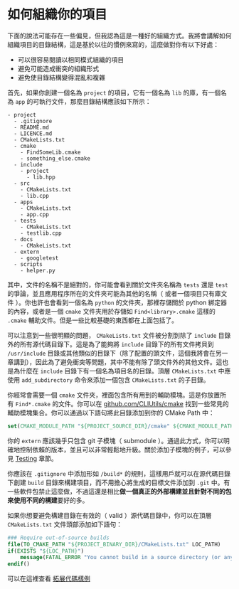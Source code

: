 # 如何組織你的項目

下面的說法可能存在一些偏見，但我認為這是一種好的組織方式。我將會講解如何組織項目的目錄結構，這是基於以往的慣例來寫的，這麼做對你有以下好處：

* 可以很容易閱讀以相同模式組織的項目
* 避免可能造成衝突的組織形式
* 避免使目錄結構變得混亂和複雜

首先，如果你創建一個名為 `project` 的項目，它有一個名為 `lib` 的庫，有一個名為 `app` 的可執行文件，那麼目錄結構應該如下所示：

```
- project
  - .gitignore
  - README.md
  - LICENCE.md
  - CMakeLists.txt
  - cmake
    - FindSomeLib.cmake
    - something_else.cmake
  - include
    - project
      - lib.hpp
  - src
    - CMakeLists.txt
    - lib.cpp
  - apps
    - CMakeLists.txt
    - app.cpp
  - tests
    - CMakeLists.txt
    - testlib.cpp
  - docs
    - CMakeLists.txt
  - extern
    - googletest
  - scripts
    - helper.py
```

其中，文件的名稱不是絕對的，你可能會看到關於文件夾名稱為 `tests`  還是 `test` 的爭論，並且應用程序所在的文件夾可能為其他的名稱（ 或者一個項目只有庫文件 ）。你也許也會看到一個名為 `python` 的文件夾，那裡存儲關於 python 綁定器的內容，或者是一個 `cmake` 文件夾用於存儲如 `Find<library>.cmake` 這樣的 `.cmake` 輔助文件。但是一些比較基礎的東西都在上面包括了。

可以注意到一些很明顯的問題， `CMakeLists.txt` 文件被分割到除了 `include` 目錄外的所有源代碼目錄下。這是為了能夠將 `include` 目錄下的所有文件拷貝到 `/usr/include` 目錄或其他類似的目錄下（除了配置的頭文件，這個我將會在另一章講到），因此為了避免衝突等問題，其中不能有除了頭文件外的其他文件。這也是為什麼在 `include` 目錄下有一個名為項目名的目錄。頂層 `CMakeLists.txt` 中應使用 `add_subdirectory` 命令來添加一個包含 `CMakeLists.txt` 的子目錄。

你經常會需要一個 `cmake` 文件夾，裡面包含所有用到的輔助模塊。這是你放置所有 `Find*.cmake` 的文件。你可以在 [github.com/CLIUtils/cmake](https://github.com/CLIUtils/cmake) 找到一些常見的輔助模塊集合。你可以通過以下語句將此目錄添加到你的 CMake Path 中：

```cmake
set(CMAKE_MODULE_PATH "${PROJECT_SOURCE_DIR}/cmake" ${CMAKE_MODULE_PATH})
```

你的 `extern` 應該幾乎只包含 git 子模塊（ submodule ）。通過此方式，你可以明確地控制依賴的版本，並且可以非常輕鬆地升級。關於添加子模塊的例子，可以參見 [Testing](https://modern-cmake-cn.github.io/Modern-CMake-zh_CN/chapters/testing.html) 章節。

你應該在 `.gitignore` 中添加形如 `/build*` 的規則，這樣用戶就可以在源代碼目錄下創建 `build` 目錄來構建項目，而不用擔心將生成的目標文件添加到 `.git` 中。有一些軟件包禁止這麼做，不過這還是相比**做一個真正的外部構建並且針對不同的包來使用不同的構建**要好的多。

如果你想要避免構建目錄在有效的（ valid ）源代碼目錄中，你可以在頂層 `CMakeLists.txt` 文件頭部添加如下語句：

```cmake
### Require out-of-source builds
file(TO_CMAKE_PATH "${PROJECT_BINARY_DIR}/CMakeLists.txt" LOC_PATH)
if(EXISTS "${LOC_PATH}")
    message(FATAL_ERROR "You cannot build in a source directory (or any directory with a CMakeLists.txt file). Please make a build subdirectory. Feel free to remove CMakeCache.txt and CMakeFiles.")
endif()
```

可以在這裡查看 [拓展代碼樣例](https://github.com/Modern-CMake-CN/Modern-CMake-zh_CN/tree/master/examples/extended-project)
